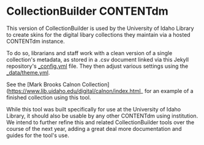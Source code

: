 # CollectionBuilder CONTENTdm

This version of CollectionBuilder is used by the University of Idaho Library to create skins for the digital libary collections they maintain via a hosted CONTENTdm instance. 

To do so, librarians and staff work with a clean version of a single collection's metadata, as stored in a .csv document linked via this Jekyll repository's [_config.yml](https://github.com/uidaholib/collectionbuilder-cdm-template/blob/master/_config.yml) file. They then adjust various settings using the [_data/theme.yml](https://github.com/uidaholib/collectionbuilder-cdm-template/blob/master/_data/theme.yml). 

See the [Mark Brooks Calnon Collection](https://www.lib.uidaho.edu/digital/calnon/index.html_ for an example of a finished collection using this tool. 

While this tool was built specifically for use at the University of Idaho Library, it should also be usable by any other CONTENTdm using institution. We intend to further refine this and related CollectionBuilder tools over the course of the next year, adding a great deal more documentation and guides for the tool's use. 







